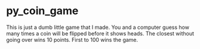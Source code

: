 # py_coin_game

This is just a dumb little game that I made. You and a computer guess how many
times a coin will be flipped before it shows heads. The closest without going
over wins 10 points. First to 100 wins the game.
